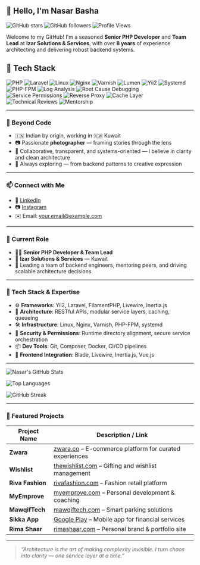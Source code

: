 ## 👋 Hello, I'm Nasar Basha

![GitHub stars](https://img.shields.io/github/stars/Basha-Nasar?style=social)
![GitHub followers](https://img.shields.io/github/followers/Basha-Nasar?style=social)
![Profile Views](https://komarev.com/ghpvc/?username=Basha-Nasar&color=blueviolet)

Welcome to my GitHub! I'm a seasoned **Senior PHP Developer** and **Team Lead** at **Izar Solutions & Services**, with over **8 years** of experience architecting and delivering robust backend systems.

## 🧰 Tech Stack

![PHP](https://img.shields.io/badge/-PHP-777BB4?style=flat&logo=php&logoColor=white)
![Laravel](https://img.shields.io/badge/-Laravel-FF2D20?style=flat&logo=laravel&logoColor=white)
![Linux](https://img.shields.io/badge/-Linux-FCC624?style=flat&logo=linux&logoColor=black)
![Nginx](https://img.shields.io/badge/-Nginx-009639?style=flat&logo=nginx&logoColor=white)
![Varnish](https://img.shields.io/badge/-Varnish-1D1D1D?style=flat&logo=varnish&logoColor=white)
![Lumen](https://img.shields.io/badge/-Lumen-E74430?style=flat&logo=laravel&logoColor=white)
![Yii2](https://img.shields.io/badge/-Yii2-83C12E?style=flat&logo=yii&logoColor=white)
![Systemd](https://img.shields.io/badge/-Systemd-233C7B?style=flat&logo=linux&logoColor=white)
![PHP-FPM](https://img.shields.io/badge/-PHP--FPM-8892BE?style=flat&logo=php&logoColor=white)
![Log Analysis](https://img.shields.io/badge/-Log%20Analysis-4B8BBE?style=flat&logo=logstash&logoColor=white)
![Root Cause Debugging](https://img.shields.io/badge/-Root%20Cause%20Debugging-FF6F00?style=flat&logo=bugatti&logoColor=white)
![Service Permissions](https://img.shields.io/badge/-Service%20Permissions-007ACC?style=flat&logo=lock&logoColor=white)
![Reverse Proxy](https://img.shields.io/badge/-Reverse%20Proxy-00BFFF?style=flat&logo=nginx&logoColor=white)
![Cache Layer](https://img.shields.io/badge/-Cache%20Layer-FFB300?style=flat&logo=redis&logoColor=white)
![Technical Reviews](https://img.shields.io/badge/-Technical%20Reviews-6A1B9A?style=flat&logo=github&logoColor=white)
![Mentorship](https://img.shields.io/badge/-Mentorship-00C853?style=flat&logo=people&logoColor=white)

---

### 📸 Beyond Code

- 🇮🇳 Indian by origin, working in 🇰🇼 Kuwait  
- 📷 Passionate **photographer** — framing stories through the lens  
- 🤝 Collaborative, transparent, and systems-oriented — I believe in clarity and clean architecture  
- 🧭 Always exploring — from backend patterns to creative expression

---

### 📫 Connect with Me

- 💼 [LinkedIn](https://www.linkedin.com/in/your-profile)  
- 📷 [Instagram](https://www.instagram.com/your-photography-handle)  
- ✉️ Email: your.email@example.com

---

### 💼 Current Role

- 🧑‍💻 **Senior PHP Developer & Team Lead**  
- 🏢 **Izar Solutions & Services** — Kuwait  
- 👥 Leading a team of backend engineers, mentoring peers, and driving scalable architecture decisions

---

### 🧠 Tech Stack & Expertise

- ⚙️ **Frameworks**: Yii2, Laravel, FilamentPHP, Livewire, Inertia.js  
- 🧩 **Architecture**: RESTful APIs, modular service layers, caching, queueing  
- 🛠️ **Infrastructure**: Linux, Nginx, Varnish, PHP-FPM, systemd  
- 🔐 **Security & Permissions**: Runtime directory alignment, secure service orchestration  
- 📦 **Dev Tools**: Git, Composer, Docker, CI/CD pipelines  
- 🎯 **Frontend Integration**: Blade, Livewire, Inertia.js, Vue.js

---

![Nasar's GitHub Stats](https://github-readme-stats.vercel.app/api?username=Basha-Nasar&show_icons=true&theme=radical)

![Top Languages](https://github-readme-stats.vercel.app/api/top-langs/?username=Basha-Nasar&layout=compact&theme=radical)

![GitHub Streak](https://github-readme-streak-stats.herokuapp.com/?user=Basha-Nasar&theme=radical)


---

### 🚀 Featured Projects

| Project Name     | Description / Link |
|------------------|--------------------|
| **Zwara**        | [zwara.co](https://zwara.co/en) – E-commerce platform for curated experiences |
| **Wishlist**     | [thewishlist.com](https://thewishlist.com/en/home) – Gifting and wishlist management |
| **Riva Fashion** | [rivafashion.com](https://www.rivafashion.com/) – Fashion retail platform |
| **MyEmprove**    | [myemprove.com](https://web.myemprove.com/home) – Personal development & coaching |
| **MawqifTech**   | [mawqiftech.com](https://www.mawqiftech.com/) – Smart parking solutions |
| **Sikka App**    | [Google Play](https://play.google.com/store/apps/details?id=sikka.kw&hl=en) – Mobile app for financial services |
| **Rima Shaar**   | [rimashaar.com](https://rimashaar.com/) – Personal brand & portfolio site |

---

> _“Architecture is the art of making complexity invisible. I turn chaos into clarity — one service layer at a time.”_


